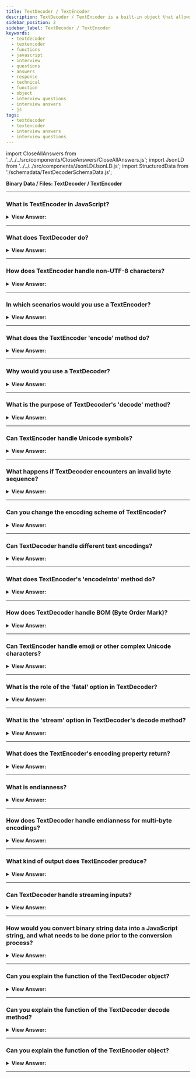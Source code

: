```yaml
---
title: TextDecoder / TextEncoder
description: TextDecoder / TextEncoder is a built-in object that allows you to convert between UTF-8 and UTF-16. It is used in the browser to convert the text.
sidebar_position: 2
sidebar_label: TextDecoder / TextEncoder
keywords:
  - textdecoder
  - textencoder
  - functions
  - javascript
  - interview
  - questions
  - answers
  - response
  - technical
  - function
  - object
  - interview questions
  - interview answers
  - js
tags:
  - textdecoder
  - textencoder
  - interview answers
  - interview questions
---
```


import CloseAllAnswers from '../../../src/components/CloseAnswers/CloseAllAnswers.js';
import JsonLD from '../../../src/components/JsonLD/JsonLD.js';
import StructuredData from './schemadata/TextDecoderSchemaData.js';

<JsonLD data={StructuredData} />

<head>
  <title>TextDecoder / TextEncoder | HelloJavaScript.info</title>
</head>

**Binary Data / Files: TextDecoder / TextEncoder**

<CloseAllAnswers />

---

### What is TextEncoder in JavaScript?

<details>
  <summary><strong>View Answer:</strong></summary>
  <div>
  <div><strong>Interview Response:</strong> `TextEncoder` is a global JavaScript object that allows you to encode a string of text into bytes using the UTF-8 encoding.
  </div><br />
  <div><strong className="codeExample">Code Example:</strong><br /><br />

  <div></div>

Here's an example of how you might use `TextEncoder`.

```javascript
// Create a new TextEncoder
const encoder = new TextEncoder();

// The string to encode
const str = 'Hello, World!';

// Encode the string
const encoded = encoder.encode(str);

console.log(encoded);
```

When you run this code, you'll see an output that looks something like this:

```console
Uint8Array(13) [ 72, 101, 108, 108, 111, 44, 32, 87, 111, 114, 108, 100, 33 ]
```

This is a Uint8Array containing the UTF-8 encoded bytes of the string 'Hello, World!'. Each number in the array represents the UTF-8 code of the corresponding character in the string.

For example, the first number (72) is the UTF-8 code for 'H', the second number (101) is the code for 'e', and so on.

  </div>
  </div>
</details>

---

### What does TextDecoder do?

<details>
  <summary><strong>View Answer:</strong></summary>
  <div>
  <div><strong>Interview Response:</strong> `TextDecoder` is a global JavaScript object that allows you to decode byte sequences into strings. The most common usage is for decoding UTF-8 encoded text, but it can also handle other text encodings.
  </div><br />
  <div><strong className="codeExample">Code Example:</strong><br /><br />

  <div></div>

Here's an example of how you might use `TextDecoder` to decode a Uint8Array of UTF-8 encoded bytes back into a string:

```javascript
// Create a new TextDecoder
const decoder = new TextDecoder();

// The encoded bytes
const encoded = new Uint8Array([ 72,101,108,108,111,44,32,74,97,118,97,83,99,114,105,112,116,33 ]);

// Decode the bytes
const str = decoder.decode(encoded);

console.log(str); // Output: "Hello, JavaScript!"
```

When you run this code, you'll see 'Hello, JavaScript!' logged to the console. This is because the `TextDecoder` is decoding the array of bytes back into the original string. Each number in the array corresponds to a Unicode character, and when put together in order, they form the string 'Hello, World!'.

  </div>
  </div>
</details>

---

### How does TextEncoder handle non-UTF-8 characters?

<details>
  <summary><strong>View Answer:</strong></summary>
  <div>
  <div><strong>Interview Response:</strong> The `TextEncoder` object in JavaScript only supports UTF-8 encoding. This means that when a string contains a character that isn't valid UTF-8, `TextEncoder` converts that character into a sequence of bytes that represent the Unicode code point of the character in UTF-8.
  </div><br />
  <div><strong className="codeExample">Code Example:</strong> Example using non-ASCII character<br /><br />

  <div></div>

```javascript
// Create a new TextEncoder
const encoder = new TextEncoder();

// The string to encode (contains the Unicode snowman character)
const str = 'Hello, ☃!';

// Encode the string
const encoded = encoder.encode(str);

console.log(encoded);
```

When you run this code, you'll see an output that looks something like this:

```console
Uint8Array(11) [ 72, 101, 108, 108, 111, 44, 32, 226, 152, 131, 33 ]
```

Here, the three bytes `226, 152, 131` represent the snowman character '☃' in UTF-8.

In short, any character can be encoded into UTF-8 by `TextEncoder`, regardless of whether it is a typical ASCII character or not. This includes characters from non-Latin scripts, emojis, special symbols, etc.

  </div>
  </div>
</details>

---

### In which scenarios would you use a TextEncoder?

<details>
  <summary><strong>View Answer:</strong></summary>
  <div>
  <div><strong>Interview Response:</strong> TextEncoder is used when you need to encode a string to bytes, like when you're dealing with binary data or working with APIs that require byte sequences.
  </div><br />
  <div><strong className="codeExample">Code Example:</strong><br /><br />

  <div></div>

Here's an example using `TextEncoder` with the Fetch API:

```javascript
// Create a new TextEncoder
const encoder = new TextEncoder();

// The data to send
const data = 'Hello, World!';

// Convert the data to binary
const binaryData = encoder.encode(data);

// Send the binary data using Fetch API
fetch('https://example.com/api', {
  method: 'POST',
  body: binaryData,
  headers: {
    'Content-Type': 'application/octet-stream'
  }
})
.then(response => response.text())
.then(data => console.log(data))
.catch((error) => {
  console.error('Error:', error);
});
```

In this example, we are using `TextEncoder` to convert a string into a binary format before sending it to a server using the Fetch API. The server at '<https://example.com/api>' would then receive this binary data, convert it back into a string, and process it accordingly.

---

:::note
Please note that the server should be set up to expect and correctly handle binary data, and that the `'Content-Type': 'application/octet-stream'` header tells the server that we are sending binary data.
:::

  </div>
  </div>
</details>

---

### What does the TextEncoder 'encode' method do?

<details>
  <summary><strong>View Answer:</strong></summary>
  <div>
  <div><strong>Interview Response:</strong> The 'encode' method converts a JavaScript string into a Uint8Array of UTF-8 bytes.
  </div>
  </div>
</details>

---

### Why would you use a TextDecoder?

<details>
  <summary><strong>View Answer:</strong></summary>
  <div>
  <div><strong>Interview Response:</strong> TextDecoder is used when you need to convert a stream of binary data or a byte sequence back into a string, often when receiving data from a network.
  </div>
  </div>
</details>

---

### What is the purpose of TextDecoder's 'decode' method?

<details>
  <summary><strong>View Answer:</strong></summary>
  <div>
  <div><strong>Interview Response:</strong> The 'decode' method of TextDecoder converts a sequence of bytes into a string using a specified encoding scheme.
  </div>
  </div>
</details>

---

### Can TextEncoder handle Unicode symbols?

<details>
  <summary><strong>View Answer:</strong></summary>
  <div>
  <div><strong>Interview Response:</strong> Yes, TextEncoder can handle Unicode symbols because it uses UTF-8 encoding, which supports all Unicode characters.
  </div>
  </div>
</details>

---

### What happens if TextDecoder encounters an invalid byte sequence?

<details>
  <summary><strong>View Answer:</strong></summary>
  <div>
  <div><strong>Interview Response:</strong> If TextDecoder encounters an invalid byte sequence, it replaces it with the Unicode replacement character unless the "fatal" option is set.
  </div><br />
  <div><strong className="codeExample">Code Example:</strong><br /><br />

  <div></div>

```javascript
// Create a new TextDecoder
const decoder = new TextDecoder();

// An invalid byte sequence
const invalidBytes = new Uint8Array([0xC3, 0x28]);

// Decode the bytes
const str = decoder.decode(invalidBytes);

console.log(str); // Outputs: �
```

In this example, `[0xC3, 0x28]` is not a valid sequence of bytes for the UTF-8 encoding. When you attempt to decode this sequence, `TextDecoder` inserts the replacement character (�) to indicate that it encountered an invalid sequence.

  </div>
  </div>
</details>

---

### Can you change the encoding scheme of TextEncoder?

<details>
  <summary><strong>View Answer:</strong></summary>
  <div>
  <div><strong>Interview Response:</strong> No, TextEncoder is locked to the UTF-8 encoding scheme and doesn't support other encodings.
  </div>
  </div>
</details>

---

### Can TextDecoder handle different text encodings?

<details>
  <summary><strong>View Answer:</strong></summary>
  <div>
  <div><strong>Interview Response:</strong> Yes, TextDecoder can handle different text encodings like windows-1252, UTF-16 and ISO-8859-2, but UTF-8 is the most commonly used.
  </div><br />
  <div><strong className="codeExample">Code Example:</strong><br /><br />

  <div></div>

Here's an example using the 'windows-1252' encoding:

```javascript
// Create a new TextDecoder for 'windows-1252'
const decoder = new TextDecoder('windows-1252');

// Encoded bytes for the string 'Hello, World!' in 'windows-1252'
const encoded = new Uint8Array([ 72,101,108,108,111,44,32,74,97,118,97,83,99,114,105,112,116,33 ]);

// Decode the bytes
const str = decoder.decode(encoded);

console.log(str); // Outputs: Hello, JavaScript!
```

In this example, we create a new `TextDecoder` for the 'windows-1252' encoding, then use it to decode a Uint8Array of encoded bytes.

---

:::note
Please note that while `TextEncoder` only supports UTF-8 encoding, `TextDecoder` supports several encodings. However, not all text encodings are supported in every environment. Be sure to check the documentation and test your code in your target environments.
:::

Also, it's important to note that the 'windows-1252' encoding is not supported in Internet Explorer. Other text encodings might have similar limitations.

  </div>
  </div>
</details>

---

### What does TextEncoder's 'encodeInto' method do?

<details>
  <summary><strong>View Answer:</strong></summary>
  <div>
  <div><strong>Interview Response:</strong> The `encodeInto` method of the `TextEncoder` object takes a source string and a destination Uint8Array, and encodes the string into the array. It returns a dictionary indicating the number of units read and the number of units written.
  </div><br />
  <div><strong className="codeExample">Code Example:</strong><br /><br />

  <div></div>

```javascript
// Create a new TextEncoder
const encoder = new TextEncoder();

// The string to encode
const source = 'Hello, JvaaScript!';

// Create a destination Uint8Array
const dest = new Uint8Array(source.length * 2); // allocate more space than needed

// Encode the string into the array
const { read, written } = encoder.encodeInto(source, dest);

console.log(`Read ${read} characters from source string`); // "Read 18 characters from source string"
console.log(`Wrote ${written} bytes to destination array`); // "Wrote 18 bytes to destination array"
console.log(dest);
```

In this example, the `encodeInto` method is used to encode the string 'Hello, World!' into a Uint8Array. The method returns a dictionary with the number of characters read from the source string and the number of bytes written to the destination array.

The `encodeInto` method is more efficient than `encode` if you're encoding multiple strings into the same array, because it doesn't create a new array with each call. However, you need to manage the destination array yourself and ensure that it has enough space for the encoded string.

  </div>
  </div>
</details>

---

### How does TextDecoder handle BOM (Byte Order Mark)?

<details>
  <summary><strong>View Answer:</strong></summary>
  <div>
  <div><strong>Interview Response:</strong> In JavaScript, `TextDecoder` automatically removes the Byte Order Mark (BOM) if it's present at the beginning of the data. It then decodes the rest of the data as per the given encoding.
  </div><br />
  <div><strong className="codeExample">Code Example:</strong><br /><br />

  <div></div>

```javascript
// Create a new TextDecoder
const decoder = new TextDecoder('utf-8');

// The encoded bytes with BOM (0xEF, 0xBB, 0xBF for UTF-8)
const bytesWithBOM = new Uint8Array([0xEF, 0xBB, 0xBF, 72, 101, 108, 108, 111]);

// Decode the bytes
const str = decoder.decode(bytesWithBOM);

console.log(str); // Outputs: Hello
```

In this example, the `Uint8Array` begins with the bytes `0xEF, 0xBB, 0xBF`, which is the UTF-8 BOM. When we use `TextDecoder` to decode these bytes, it automatically recognizes and removes the BOM, and the output string does not contain any extra characters.

This behavior can be overridden by passing the option `{ ignoreBOM: true }` to the `TextDecoder` constructor. In that case, the BOM will not be automatically removed.

```javascript
// Create a new TextDecoder with ignoreBOM option
const decoder = new TextDecoder('utf-8', { ignoreBOM: true });

// The encoded bytes with BOM (0xEF, 0xBB, 0xBF for UTF-8)
const bytesWithBOM = new Uint8Array([0xEF, 0xBB, 0xBF, 72, 101, 108, 108, 111]);

// Decode the bytes
const str = decoder.decode(bytesWithBOM);

console.log(str); // Outputs: ﻿Hello
```

Here, the output string begins with a special invisible character, which represents the BOM.

  </div>
  </div>
</details>

---

### Can TextEncoder handle emoji or other complex Unicode characters?

<details>
  <summary><strong>View Answer:</strong></summary>
  <div>
  <div><strong>Interview Response:</strong> Yes, TextEncoder can handle emojis and complex Unicode characters, as it encodes text into bytes using UTF-8.
  </div>
  </div>
</details>

---

### What is the role of the 'fatal' option in TextDecoder?

<details>
  <summary><strong>View Answer:</strong></summary>
  <div>
  <div><strong>Interview Response:</strong> The 'fatal' option in TextDecoder, when set to true, makes the decode operation throw an error if it encounters an invalid byte sequence.
  </div><br />
  <div><strong>Technical Details:</strong> The 'fatal' option of `TextDecoder` determines how the decoder should handle invalid byte sequences. If 'fatal' is set to `true`, the decoder will throw an error when encountering an invalid byte sequence. If 'fatal' is set to `false` or not specified, the decoder will insert the Unicode replacement character (U+FFFD) in place of the invalid sequence.
  </div><br />
  <div><strong className="codeExample">Code Example:</strong><br /><br />

  <div></div>

```javascript
// Create a new TextDecoder with 'fatal' option set to true
const decoder = new TextDecoder('utf-8', { fatal: true });

// An invalid byte sequence
const invalidBytes = new Uint8Array([0xC3, 0x28]);

try {
  // Attempt to decode the bytes
  const str = decoder.decode(invalidBytes);

  console.log(str);
} catch (error) {
  console.error('Error:', error); // Outputs: Error: TypeError: The encoded data was not valid
}
```

In this example, `TextDecoder` is set to throw an error when encountering an invalid byte sequence. The `decode` method tries to decode the `invalidBytes` array, but this array contains an invalid UTF-8 sequence, so `TextDecoder` throws an error, which is caught and logged to the console. If the 'fatal' option had been set to `false` or not specified, `TextDecoder` would have inserted the replacement character (�) and no error would have been thrown.

  </div>
  </div>
</details>

---

### What is the 'stream' option in TextDecoder's decode method?

<details>
  <summary><strong>View Answer:</strong></summary>
  <div>
  <div><strong>Interview Response:</strong> The 'stream' option, when set to true, retains a portion of the input byte sequence that couldn't form a complete character, for use with next chunks.
  </div><br />
  <div><strong>Technical Response:</strong> The `stream` option in `TextDecoder`'s `decode` method is used when the input is a stream of bytes that could be split across multiple chunks. If `stream` is set to `true`, `decode` does not reset the decoder's internal state after decoding, allowing it to handle input that is split across multiple calls.
  </div><br />
  <div><strong className="codeExample">Code Example:</strong><br /><br />

  <div></div>

```javascript
// Create a new TextDecoder
const decoder = new TextDecoder('utf-8');

// A UTF-8 sequence split into two chunks
const chunk1 = new Uint8Array([0xF0, 0x9F]); // First two bytes of the 4-byte UTF-8 sequence for the 😃 emoji
const chunk2 = new Uint8Array([0x98, 0x83]); // Last two bytes of the 4-byte UTF-8 sequence for the 😃 emoji

// Decode the chunks
const str1 = decoder.decode(chunk1, { stream: true }); // No output, because the sequence is incomplete
const str2 = decoder.decode(chunk2); // Outputs: 😃

console.log(str1 + str2); // Outputs: 😃
```

In this example, the input is a UTF-8 sequence for the 😃 emoji that has been split across two chunks. The first `decode` call decodes the first chunk, but since the sequence is incomplete, it doesn't output anything. However, because the `stream` option is set to `true`, `decode` does not reset the decoder's internal state. When the second `decode` call decodes the second chunk, it completes the sequence and outputs the 😃 emoji. If `stream` had been set to `false` or not specified, the `decode` method would have treated each chunk as a separate sequence and would have failed to correctly decode the emoji.

  </div>
  </div>
</details>

---

### What does the TextEncoder's encoding property return?

<details>
  <summary><strong>View Answer:</strong></summary>
  <div>
  <div><strong>Interview Response:</strong> The encoding property of the TextEncoder object returns a string that represents the encoding method used by the encoder. Since TextEncoder only supports UTF-8, this property always returns 'utf-8'.
  </div><br />
  <div><strong className="codeExample">Code Example:</strong><br /><br />

  <div></div>

```javascript
// Create a new TextEncoder
const encoder = new TextEncoder();

// Output the encoding used by the encoder
console.log(encoder.encoding); // Outputs: utf-8
```

In this example, we create a new `TextEncoder` and then log the value of its `encoding` property to the console. The output is 'utf-8', which indicates that the encoder uses the UTF-8 encoding method.

  </div>
  </div>
</details>

---

### What is endianness?

<details>
  <summary><strong>View Answer:</strong></summary>
  <div>
  <div><strong>Interview Response:</strong> Endianness refers to the order of bytes in a binary data representing a larger entity, like an integer. Big-endian stores most significant byte first, while little-endian stores least significant byte first.
  </div>
  </div>
</details>

---

### How does TextDecoder handle endianness for multi-byte encodings?

<details>
  <summary><strong>View Answer:</strong></summary>
  <div>
  <div><strong>Interview Response:</strong> For encodings like UTF-16, TextDecoder automatically detects the byte order mark to decide the endianness. Without BOM (Byte Order Mark), it defaults to big-endian.
  </div>
  </div>
</details>

---

### What kind of output does TextEncoder produce?

<details>
  <summary><strong>View Answer:</strong></summary>
  <div>
  <div><strong>Interview Response:</strong> TextEncoder produces a Uint8Array, a typed array representing the byte sequence for the encoded string.
  </div>
  </div>
</details>

---

### Can TextDecoder handle streaming inputs?

<details>
  <summary><strong>View Answer:</strong></summary>
  <div>
  <div><strong>Interview Response:</strong> Yes, TextDecoder can handle streaming inputs through multiple calls to decode method with 'stream' option set to true. When this option is set to true, decode does not reset the decoder's internal state after decoding, allowing it to handle input that is split across multiple calls.
  </div><br />
  <div><strong className="codeExample">Code Example:</strong><br /><br />

  <div></div>

```js
// Create a new TextDecoder
const decoder = new TextDecoder('utf-8');

// A UTF-8 sequence split into two chunks
const chunk1 = new Uint8Array([0xF0, 0x9F]); // First two bytes of the 4-byte UTF-8 sequence for the 😃 emoji
const chunk2 = new Uint8Array([0x98, 0x83]); // Last two bytes of the 4-byte UTF-8 sequence for the 😃 emoji

// Decode the chunks
const str1 = decoder.decode(chunk1, { stream: true }); // No output, because the sequence is incomplete
const str2 = decoder.decode(chunk2); // Outputs: 😃

console.log(str1 + str2); // Outputs: 😃
```

  </div>
  </div>
</details>

---

### How would you convert binary string data into a JavaScript string, and what needs to be done prior to the conversion process?

<details>
  <summary><strong>View Answer:</strong></summary>
  <div>
  <div><strong>Interview Response:</strong> If the binary data is a string, the built-in TextDecoder object allows reading the value into an actual JavaScript string, given the buffer and the encoding. We first need to create it by calling new TextDecoder([label], [options]).
    </div><br />
    <strong>Creation Syntax: </strong> let decoder = new TextDecoder([label], [options])<br /><br />
  </div>
</details>

---

### Can you explain the function of the TextDecoder object?

<details>
  <summary><strong>View Answer:</strong></summary>
  <div>
  <div><strong>Interview Response:</strong> The TextDecoder object in JavaScript decodes byte sequences into strings using a specific encoding scheme, typically UTF-8, aiding in handling binary data.
</div><br />
  <div><strong>Technical Response:</strong> The built-in TextDecoder object allows to read the value into an actual JavaScript string, given the buffer and the encoding. It has two arguments, including the label and the optional options.<br /><br />The label is the encoding, utf-8 by default, but big5, windows-1251, and many others are also supported.<br /><br />The options object includes two options fatal and ignoreBom. Fatal is a Boolean object. If true, throw an exception for invalid (non-decodable) characters; otherwise (default), replace them with character \uFFFD. If true, the ignoreBOM Boolean gets set; if true, ignore BOM (an optional byte-order Unicode mark), which is rarely required.
</div><br />
  <div><strong className="codeExample">Creation Syntax:</strong> let decoder = new TextDecoder([label], [options])<br />

  </div><br />
  <div><strong className="codeExample">Code Example:</strong><br /><br />

  <div></div>

```js
let utf8decoder = new TextDecoder(); // default 'utf-8' or 'utf8'

// Creating our views to be decoded
let u8arr = new Uint8Array([240, 160, 174, 183]);
let i8arr = new Int8Array([-16, -96, -82, -73]);
let u16arr = new Uint16Array([41200, 47022]);
let i16arr = new Int16Array([-24336, -18514]);
let i32arr = new Int32Array([-1213292304]);
```

  </div>
  </div>
</details>

---

### Can you explain the function of the TextDecoder decode method?

<details>
  <summary><strong>View Answer:</strong></summary>
  <div>
  <div><strong>Interview Response:</strong> The decode method of TextDecoder converts a sequence of bytes into a string using the specified text encoding, such as UTF-8.
    </div><br />
  <div><strong>Technical Response:</strong> The `TextDecoder.prototype.decode()` method returns a DOMString containing the text, given in parameters, decoded with the specific method for that TextDecoder object. The decode method has two arguments, including the input and options. The input is the buffer or bufferSource to decode. The options or optional object holds a stream that is valid for decoding streams when the decoder is called repeatedly with incoming chunks of data. In that case, a multi-byte character may occasionally split between chunks. This option tells TextDecoder to memorize “unfinished” characters and decode them when the next chunk comes.
    </div><br />
  <div><strong className="codeExample">Creation Syntax:</strong> let str = decoder.decode([input], [options]);<br />

  </div><br />
  <div><strong className="codeExample">Code Example:</strong><br /><br />

  <div></div>

```js
let uint8Array = new Uint8Array([72, 101, 108, 108, 111]);

console.log(new TextDecoder().decode(uint8Array)); // logs Hello

// We can decode a part of the buffer by creating a subarray view for it:

let uint8Array2 = new Uint8Array([0, 72, 101, 108, 108, 111, 0]);

// the string is in the middle
// create a new view over it, without copying anything
let binaryString = uint8Array2.subarray(1, -1);

console.log(new TextDecoder().decode(binaryString)); // console.logs Hello
```

  </div>
  </div>
</details>

---

### Can you explain the function of the TextEncoder object?

<details>
  <summary><strong>View Answer:</strong></summary>
  <div>
  <div><strong>Interview Response:</strong> The TextEncoder object in JavaScript converts a JavaScript string into a sequence of bytes using the UTF-8 encoding, aiding in handling binary data.
    </div><br />
  <div><strong>Technical Response:</strong> TextEncoder takes a stream of code points (a string) as input and emits a stream of UTF-8 bytes. It does the reverse of the TextDecoder and converts a string into bytes. The only encoding it supports is “utf-8”. The TextEncoder has two methods including encode(str) and encodeInto(str, destination) methods. The encode(str) method returns a Uint8Array from a string. The encodeInto(str, destination) encodes a string into a destination that must be Uint8Array.
    </div><br />
  <div><strong className="codeExample">Creation Syntax:</strong> let encoder = new TextEncoder();<br />

  </div><br />
  <div><strong className="codeExample">Code Example:</strong><br /><br />

  <div></div>

```js
let encoder = new TextEncoder();

let uint8Array = encoder.encode('Hello');
console.log(uint8Array); // 72,101,108,108,111
```

  </div>
  </div>
</details>

---
